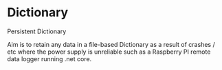 # Dictionary
Persistent Dictionary

Aim is to retain any data in a file-based Dictionary as a result of crashes / etc where the power supply is unreliable such as a Raspberry PI remote data logger running .net core.
